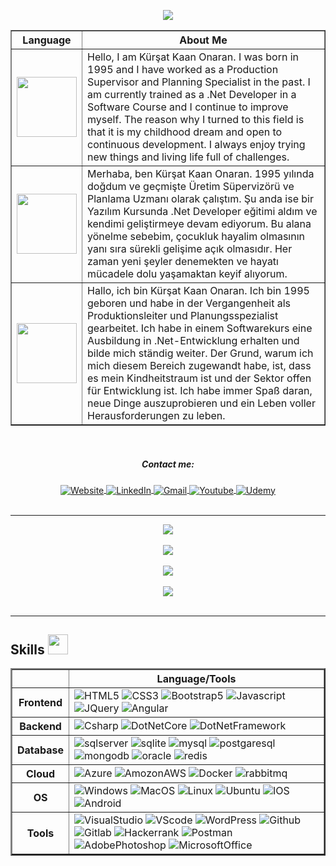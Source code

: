 <!-- Title -->
<p align="center">
    <img src="https://readme-typing-svg.herokuapp.com/?lines=Hello+Welcome+to+my+Github+page;I+am+a+Fullstack+Software+Developer&font=Fira%20Code&center=true&width=740&height=45&color=293462&vCenter=true&size=30">
</p>
<!-- End Title -->

<!-- About Me -->
<table border="1" width="70%" cellpadding="10" cellspacing="10">
    <thead>
      <tr>
        <th>Language</th>
        <th>About Me</th>
      </tr>
    </thead>
    <tbody>
        <tr>
            <td><img src="https://bewerbung.co/wp-content/uploads/2018/07/bewerbung-englisch.jpg" width='96'></td>
            <td>Hello, I am Kürşat Kaan Onaran. I was born in 1995 and I have worked as a Production Supervisor and Planning Specialist in the past. I am currently trained as a .Net Developer in a Software Course and I continue to improve myself. The reason why I turned to this field is that it is my childhood dream and open to continuous development. I always enjoy trying new things and living life full of challenges. 
            </td>
         </tr>
          <tr>
            <td><img src="https://upload.wikimedia.org/wikipedia/commons/thumb/b/b4/Flag_of_Turkey.svg/1200px-Flag_of_Turkey.svg.png" width='96'></td>
            <td>Merhaba, ben Kürşat Kaan Onaran. 1995 yılında doğdum ve geçmişte Üretim Süpervizörü ve Planlama Uzmanı olarak çalıştım. Şu anda ise bir Yazılım Kursunda .Net Developer eğitimi aldım ve kendimi geliştirmeye devam ediyorum. Bu alana yönelme sebebim, çocukluk hayalim olmasının yanı sıra sürekli gelişime açık olmasıdır. Her zaman yeni şeyler denemekten ve hayatı mücadele dolu yaşamaktan keyif alıyorum.</td>
          </tr>
          <tr>
            <td><img src="https://upload.wikimedia.org/wikipedia/en/thumb/b/ba/Flag_of_Germany.svg/1200px-Flag_of_Germany.svg.png" width='96'></td>
            <td>Hallo, ich bin Kürşat Kaan Onaran. Ich bin 1995 geboren und habe in der Vergangenheit als Produktionsleiter und Planungsspezialist gearbeitet. Ich habe in einem Softwarekurs eine Ausbildung in .Net-Entwicklung erhalten und bilde mich ständig weiter. Der Grund, warum ich mich diesem Bereich zugewandt habe, ist, dass es mein Kindheitstraum ist und der Sektor offen für Entwicklung ist. Ich habe immer Spaß daran, neue Dinge auszuprobieren und ein Leben voller Herausforderungen zu leben.</td>
          </tr>
    </tbody>
</table>
<!-- End About Me -->
<br>

<!-- Contact Me -->
<div align="center">
    <!--<div>
        <a href="https://github.com/KursatKaan/github-profile-views-counter">
            <img align="center" src="https://komarev.com/ghpvc/?username=KursatKaan&color=blue">
        </a>
        <a href="https://github.com/KursatKaan?tab=followers">
            <img align="center"  src="https://img.shields.io/github/followers/KursatKaan?style=flat-square&color=red">
        </a>      
    </div> -->
    <div>
        <h5><a>Contact me:</a></h5>
    </div>
    <div>
      <a href="#" target="_blank">
            <img align="center" src="https://img.shields.io/badge/website-000000?style=for-the-badge&logo=About.me&logoColor=white" alt="Website">
        </a>
      <a href="https://www.linkedin.com/in/kursatkaanonaran" target="_blank">
            <img align="center" src="https://img.shields.io/badge/LinkedIn-0077B5?style=for-the-badge&logo=linkedin&logoColor=white" alt="LinkedIn">
        </a>
      <a href="mailto:kursatkaanonaran@gmail.com" target="_blank">
            <img align="center" src="https://img.shields.io/badge/Gmail-D14836?style=for-the-badge&logo=gmail&logoColor=white" alt="Gmail">
        </a>
        <a href="#" target="_blank">
            <img align="center" src="https://img.shields.io/badge/YouTube-FF0000?style=for-the-badge&logo=youtube&logoColor=white" alt="Youtube">
      </a>
      <a href="#" target="_blank">
            <img align="center" src="https://img.shields.io/badge/Udemy-EC5252?style=for-the-badge&logo=Udemy&logoColor=white" alt="Udemy">
      </a>
      <br>
    </div>
</div>
<!-- End Contact Me -->
<br>
<hr />

<!-- Statistics -->
<div align="center">
  <div>
    <img src="https://github-profile-trophy.vercel.app/?username=KursatKaan&theme=darkhub&no-frame=true&column=4&margin-w=36&margin-h=12" />
  </div>
  <br>
    <!-- <div>
        <a href="https://github.com/ryo-ma/github-profile-trophy">
            <img src="https://github-profile-trophy.vercel.app/?username=KursatKaan&row=1&column=7&theme=darkhub" alt="KursatKaan" />
        </a>
    </div> -->
    <div>
        <a href="https://github.com/KursatKaan">
            <img align="center" src="https://github-readme-stats-sigma-five.vercel.app/api?username=KursatKaan&show_icons=true&bg_color=0d1117&text_color=bdc3c7&title_color=f1c40f&icon_color=f1c40f&hide_border=false" />
        </a>
        <br>
        <br>
        <a href="https://git.io/streak-stats">
            <img align="center" src="https://streak-stats.demolab.com?user=KursatKaan&theme=highcontrast&mode=weekly&exclude_days=Mon" />
        </a>
    </div>
    <br>
    <div>
        <a href="https://github.com/KursatKaan">
            <img align="center" src="https://github-readme-stats-sigma-five.vercel.app/api/top-langs/?username=KursatKaan&bg_color=0d1117&text_color=bdc3c7&title_color=f1c40f&hide_border=false&layout=compact&langs_count=10" />
        </a>
    </div>
</div>
<!-- End Statistics-->
<br>
<hr />

<!-- Skills -->
<div>
    <div>
        <h2> Skills <img src = "https://media2.giphy.com/media/QssGEmpkyEOhBCb7e1/giphy.gif?cid=ecf05e47a0n3gi1bfqntqmob8g9aid1oyj2wr3ds3mg700bl&rid=giphy.gif" width = 32> </h2>
    </div>
    <div>
        <table border="2" width="70%" cellpadding="10" cellspacing="10">
            <thead>
              <tr>
                <th></th>
                <th>Language/Tools</th>
              </tr>
            </thead>
            <tbody>
                <tr>
                    <th>Frontend</td>
                      <td>
                        <img src="https://img.shields.io/badge/HTML5-E34F26?style=for-the-badge&logo=html5&logoColor=white" alt="HTML5"/>
                        <img src="https://img.shields.io/badge/CSS3-1572B6?style=for-the-badge&logo=css3&logoColor=white" alt="CSS3"/>
                        <img src="https://img.shields.io/badge/Bootstrap-563D7C?style=for-the-badge&logo=bootstrap&logoColor=white" alt="Bootstrap5"/>
                        <img src="https://img.shields.io/badge/JavaScript-323330?style=for-the-badge&logo=javascript&logoColor=F7DF1E" alt="Javascript"/>
                        <img src="https://img.shields.io/badge/jQuery-0769AD?style=for-the-badge&logo=jquery&logoColor=white" alt="JQuery"/>
                        <img src="https://img.shields.io/badge/Angular-DD0031?style=for-the-badge&logo=angular&logoColor=white" alt="Angular"/>
                        <!--<img src="https://img.shields.io/badge/Sass-CC6699?style=for-the-badge&logo=sass&logoColor=white" alt="SASS" />-->
                        <!--<img src="https://img.shields.io/badge/React-20232A?style=for-the-badge&logo=react&logoColor=61DAFB" alt="React" />-->
                        <!--<img src="https://img.shields.io/badge/TypeScript-007ACC?style=for-the-badge&logo=typescript&logoColor=white" alt="Typescript"/>-->
                    </td>
                 </tr>
                  <tr>
                    <th>Backend</td>
                    <td>
                        <img src="https://img.shields.io/badge/C%23-512BD4?style=for-the-badge&logo=csharp&logoColor=white" alt="Csharp"/>  
                        <img src="https://img.shields.io/badge/.NET%20Core-512BD4?style=for-the-badge&logo=dotnet&logoColor=white" alt="DotNetCore"/>
                        <img src="https://img.shields.io/badge/.NET%20Framework-512BD4?style=for-the-badge&logo=dotnet&logoColor=white" alt="DotNetFramework"/>
                    </td>
                  </tr>
                  <tr>
                    <th>Database</td>
                      <td>
                        <img src="https://img.shields.io/badge/Microsoft%20SQL%20Server-CC2927?style=for-the-badge&logo=microsoft%20sql%20server&logoColor=white" alt="sqlserver"/>
                        <img src="https://img.shields.io/badge/Sqlite-003B57?style=for-the-badge&logo=sqlite&logoColor=white" alt="sqlite"/>
                        <img src="https://img.shields.io/badge/MySQL-005C84?style=for-the-badge&logo=mysql&logoColor=white" alt="mysql"/>
                        <img src="https://img.shields.io/badge/PostgreSQL-316192?style=for-the-badge&logo=postgresql&logoColor=white" alt="postgaresql"/>
                        <img src="https://img.shields.io/badge/MongoDB-4EA94B?style=for-the-badge&logo=mongodb&logoColor=white" alt="mongodb"/>
                        <img src="https://img.shields.io/badge/Oracle-F80000?style=for-the-badge&logo=Oracle&logoColor=white" alt="oracle"/>
                        <img src="https://img.shields.io/badge/redis-%23DD0031.svg?&style=for-the-badge&logo=redis&logoColor=white" alt="redis"/>
                    </td>
                  </tr>
                  <tr>
                    <th>Cloud</td>
                     <td>
                        <img src="https://img.shields.io/badge/microsoft%20azure-0089D6?style=for-the-badge&logo=microsoft-azure&logoColor=white" alt="Azure"/>
                        <img src="https://img.shields.io/badge/Amazon_AWS-FF9900?style=for-the-badge&logo=amazonaws&logoColor=white" alt="AmozonAWS"/>
                       <img src="https://img.shields.io/badge/Docker-2CA5E0?style=for-the-badge&logo=docker&logoColor=white" alt="Docker"/>
                       <img src="https://img.shields.io/badge/rabbitmq-%23FF6600.svg?&style=for-the-badge&logo=rabbitmq&logoColor=white" alt="rabbitmq"/>
                    </td>
                  </tr>
                  <tr>
                    <th>OS</td>
                      <td>
                        <img src ="https://img.shields.io/badge/Windows-0078D6?style=for-the-badge&logo=windows&logoColor=white" alt="Windows"/>
                        <img src ="https://img.shields.io/badge/mac%20os-000000?style=for-the-badge&logo=apple&logoColor=white" alt="MacOS"/>
                        <img src ="https://img.shields.io/badge/Linux-FCC624?style=for-the-badge&logo=linux&logoColor=black" alt="Linux"/>
                        <img src ="https://img.shields.io/badge/Ubuntu-E95420?style=for-the-badge&logo=ubuntu&logoColor=white" alt="Ubuntu"/>
                        <img src ="https://img.shields.io/badge/iOS-000000?style=for-the-badge&logo=ios&logoColor=white" alt="IOS"/>
                        <img src ="https://img.shields.io/badge/Android-3DDC84?style=for-the-badge&logo=android&logoColor=white" alt="Android"/>
                    </td>
                  </tr>
                  <tr>
                    <th>Tools</th>
                      <td>
                        <img src="https://img.shields.io/badge/Visual_Studio-5C2D91?style=for-the-badge&logo=visual%20studio&logoColor=white" alt="VisualStudio"/>
                        <img src ="https://img.shields.io/badge/VSCode-0078D4?style=for-the-badge&logo=visual%20studio%20code&logoColor=white" alt="VScode"/>
                        <img src ="https://img.shields.io/badge/Wordpress-21759B?style=for-the-badge&logo=wordpress&logoColor=white" alt="WordPress"/>
                        <img src="https://img.shields.io/badge/GitHub-100000?style=for-the-badge&logo=github&logoColor=white" alt="Github"/>   
                        <img src="https://img.shields.io/badge/GitLab-330F63?style=for-the-badge&logo=gitlab&logoColor=white" alt="Gitlab"/>
                        <img src="https://img.shields.io/badge/-Hackerrank-2EC866?style=for-the-badge&logo=HackerRank&logoColor=white" alt="Hackerrank"/>
                        <img src ="https://img.shields.io/badge/Postman-FF6C37?style=for-the-badge&logo=Postman&logoColor=white" alt="Postman"/>
                        <img src ="https://img.shields.io/badge/Adobe%20Photoshop-31A8FF?style=for-the-badge&logo=Adobe%20Photoshop&logoColor=black" alt="AdobePhotoshop"/>
                        <img src ="https://img.shields.io/badge/Microsoft_Office-D83B01?style=for-the-badge&logo=microsoft-office&logoColor=white" alt="MicrosoftOffice"/>     
                    </td>
                  </tr>
            </tbody>
        </table>
    </div>
</div>
<!-- End Skills -->

